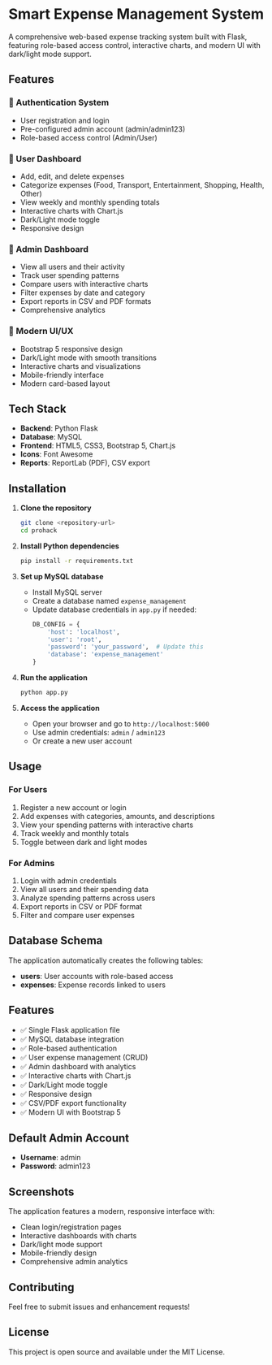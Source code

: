 # Smart Expense Management System

A comprehensive web-based expense tracking system built with Flask, featuring role-based access control, interactive charts, and modern UI with dark/light mode support.

## Features

### 🔐 Authentication System
- User registration and login
- Pre-configured admin account (admin/admin123)
- Role-based access control (Admin/User)

### 👤 User Dashboard
- Add, edit, and delete expenses
- Categorize expenses (Food, Transport, Entertainment, Shopping, Health, Other)
- View weekly and monthly spending totals
- Interactive charts with Chart.js
- Dark/Light mode toggle
- Responsive design

### 👑 Admin Dashboard
- View all users and their activity
- Track user spending patterns
- Compare users with interactive charts
- Filter expenses by date and category
- Export reports in CSV and PDF formats
- Comprehensive analytics

### 🎨 Modern UI/UX
- Bootstrap 5 responsive design
- Dark/Light mode with smooth transitions
- Interactive charts and visualizations
- Mobile-friendly interface
- Modern card-based layout

## Tech Stack

- **Backend**: Python Flask
- **Database**: MySQL
- **Frontend**: HTML5, CSS3, Bootstrap 5, Chart.js
- **Icons**: Font Awesome
- **Reports**: ReportLab (PDF), CSV export

## Installation

1. **Clone the repository**
   ```bash
   git clone <repository-url>
   cd prohack
   ```

2. **Install Python dependencies**
   ```bash
   pip install -r requirements.txt
   ```

3. **Set up MySQL database**
   - Install MySQL server
   - Create a database named `expense_management`
   - Update database credentials in `app.py` if needed:
     ```python
     DB_CONFIG = {
         'host': 'localhost',
         'user': 'root',
         'password': 'your_password',  # Update this
         'database': 'expense_management'
     }
     ```

4. **Run the application**
   ```bash
   python app.py
   ```

5. **Access the application**
   - Open your browser and go to `http://localhost:5000`
   - Use admin credentials: `admin` / `admin123`
   - Or create a new user account

## Usage

### For Users
1. Register a new account or login
2. Add expenses with categories, amounts, and descriptions
3. View your spending patterns with interactive charts
4. Track weekly and monthly totals
5. Toggle between dark and light modes

### For Admins
1. Login with admin credentials
2. View all users and their spending data
3. Analyze spending patterns across users
4. Export reports in CSV or PDF format
5. Filter and compare user expenses

## Database Schema

The application automatically creates the following tables:

- **users**: User accounts with role-based access
- **expenses**: Expense records linked to users

## Features

- ✅ Single Flask application file
- ✅ MySQL database integration
- ✅ Role-based authentication
- ✅ User expense management (CRUD)
- ✅ Admin dashboard with analytics
- ✅ Interactive charts with Chart.js
- ✅ Dark/Light mode toggle
- ✅ Responsive design
- ✅ CSV/PDF export functionality
- ✅ Modern UI with Bootstrap 5

## Default Admin Account

- **Username**: admin
- **Password**: admin123

## Screenshots

The application features a modern, responsive interface with:
- Clean login/registration pages
- Interactive dashboards with charts
- Dark/light mode support
- Mobile-friendly design
- Comprehensive admin analytics

## Contributing

Feel free to submit issues and enhancement requests!

## License

This project is open source and available under the MIT License.
